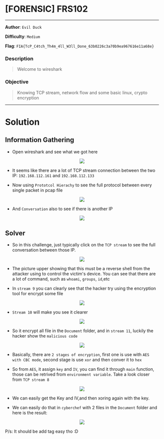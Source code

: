 # [FORENSIC] FRS102

---

**Author**: `Evil Duck`

**Difficulty**: `Medium`

**Flag**: `FIA{TcP_C4tch_Th4m_4ll_W3ll_Done_63b0226c3a70b9ea967616e11a68e}`

### Description

> Welcome to wireshark
> 

### Objective

> Knowing TCP stream, network flow and some basic linux, crypto encryption
> 

---

# Solution

## Information Gathering

- Open wireshark and see what we got here

<p align="center">
  <img src="https://github.com/P5ySm1th/CTF/assets/100250271/7064bdf3-84e6-4e80-910f-7527fbf94008">
</p>

- It seems like there are a lot of TCP stream connection between the two IP: `192.168.112.161` and `192.168.112.133`


- Now using `Prototcol Hierachy` to see the full protocol between every single packet in pcap file
 
<p align="center">
  <img src="https://github.com/P5ySm1th/CTF/assets/100250271/0fe0a6a8-d0b7-4a87-ba63-f2f50278ae62">
</p>

- And `Conversation` also to see if there is another IP

<p align="center">
  <img src="https://github.com/P5ySm1th/CTF/assets/100250271/dcc3bb8b-77a3-4173-a329-236021239643">
</p>


## Solver

- So in this challenge, just typically click on the `TCP stream` to see the full conversation between those IP.

<p align="center">
  <img src="https://github.com/P5ySm1th/CTF/assets/100250271/ff18d931-3e7c-4aad-8941-25ba0aa2bc9a">
</p>

- The picture upper showing that this must be a reverse shell from the attacker using to control the victim's device. You can see that there are a lot of command, such as `whoami`, `groups`, `id`,etc

- In `stream 9` you can clearly see that the hacker try using the encryption tool for encrypt some file

<p align="center">
  <img src="https://github.com/P5ySm1th/CTF/assets/100250271/e6aebb5b-659f-45e4-b661-d904522d6d98">
</p>

- `Stream 10` will make you see it clearer

<p align="center">
  <img src="https://github.com/P5ySm1th/CTF/assets/100250271/df344287-389d-4a19-9dd0-d1098c495593">
</p>

- So it encrypt all file in the `Document` folder, and in `stream 11`, luckily the hacker show the `malicious code`

<p align="center">
  <img src="https://github.com/P5ySm1th/CTF/assets/100250271/8814ffee-c812-4d69-ac8c-6f5cfbfc01d8">
</p>

- Basically, there are `2 stages of encryption`, first one is use with `AES with CBC mode`, second stage is use `xor` and then conver it to `hex`

- So from `AES`, it assign `key` and `IV`, you can find it through `main` function, those can be retrived from `environment variable`. Take a look closer from `TCP stream 8`

<p align="center">
  <img src="https://github.com/P5ySm1th/CTF/assets/100250271/35b10330-93b2-4c27-bf0a-9798861a7a24">
</p>

- We can easily get the Key and IV,and then xoring again with the key.

- We can easily do that in `cyberchef` with 2 files in the `Document` folder and here is the result: 

<p align="center">
  <img src="https://github.com/P5ySm1th/CTF/assets/100250271/3395ec81-2a2f-48c9-9dd2-66853597a945">
</p>  

P/s: It should be add tag easy tho :D